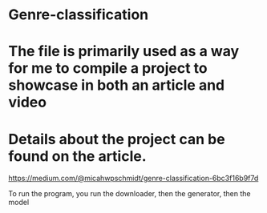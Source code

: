 # Genre-classification
# The file is primarily used as a way for me to compile a project to showcase in both an article and video
# Details about the project can be found on the article.
https://medium.com/@micahwpschmidt/genre-classification-6bc3f16b9f7d

To run the program, you run the downloader, then the generator, then the model
